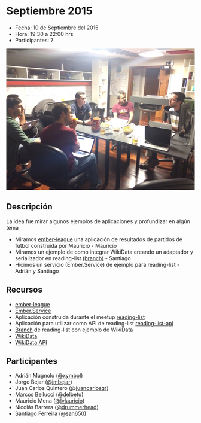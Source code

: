 # Septiembre 2015

* Fecha: 10 de Septiembre del 2015
* Hora: 19:30 a 22:00 hrs
* Participantes: 7

![Ember meetup](./photo.jpg)

## Descripción

La idea fue mirar algunos ejemplos de aplicaciones y profundizar en algún tema

* Miramos [ember-league](https://github.com/lvl4ul2i/ember-league) una aplicación de resultados de partidos de fútbol construida por
  Mauricio - Mauricio
* Miramos un ejemplo de como integrar WikiData creando un adaptador y
  serializador en
  reading-list [(branch)](https://github.com/ember-montevideo/reading-list/tree/wikidata) - Santiago
* Hicimos un servicio (Ember.Service) de ejemplo para reading-list - Adrián y
  Santiago

## Recursos

* [ember-league](https://github.com/lvl4ul2i/ember-league)
* [Ember.Service](http://guides.emberjs.com/v2.0.0/services/)
* Aplicación construida durante el meetup
  [reading-list](https://github.com/ember-montevideo/reading-list)
* Aplicación para utilizar como API de reading-list
  [reading-list-api](https://github.com/ember-montevideo/reading-list-api)
* [Branch](https://github.com/ember-montevideo/reading-list/tree/wikidata) de
  reading-list con ejemplo de WikiData
* [WikiData](https://www.wikidata.org/wiki/Wikidata:Main_Page)
* [WikiData API](https://www.wikidata.org/w/api.php)

## Participantes

* Adrián Mugnolo ([@xymbol](https://github.com/xymbol))
* Jorge Bejar ([@jmbejar](https://github.com/jmbejar))
* Juan Carlos Quintero ([@juancarlosqr](https://github.com/juancarlosqr))
* Marcos Bellucci ([@delbetu](https://github.com/delbetu))
* Mauricio Mena ([@lvlauricio](https://github.com/lvl4ul2i))
* Nicolás Barrera ([@drummerhead](https://github.com/drummerhead))
* Santiago Ferreira ([@san650](https://github.com/san650))
